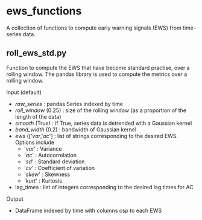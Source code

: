 # ews_functions
A collection of functions to compute early warning signals (EWS) from time-series data.

## roll_ews_std.py
Function to compute the EWS that have become standard practise, over a rolling window.
The pandas library is used to compute the metrics over a rolling window.

Input (default)
- *raw_series* : pandas Series indexed by time 
- *roll_window* (0.25) : size of the rolling window (as a proportion of the length of the data)
- *smooth* (True) : if True, series data is detrended with a Gaussian kernel
- *band_width* (0.2) : bandwidth of Gaussian kernel
- *ews* (['*var*,'*ac*'] : list of strings corresponding to the desired EWS. Options include
  - '*var*'   : Variance
  - '*ac*'    : Autocorrelation
  - '*sd*'    : Standard deviation
  - '*cv*'    : Coefficient of variation
  - '*skew*'  : Skewness
  - '*kurt*'  : Kurtosis
- lag_times : list of integers corresponding to the desired lag times for AC
    
Output
- DataFrame indexed by time with columns csp to each EWS

